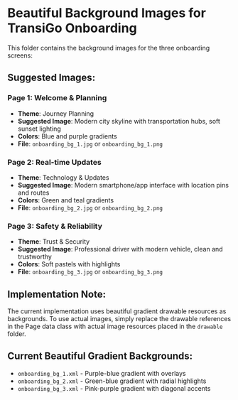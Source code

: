 # Beautiful Background Images for TransiGo Onboarding

This folder contains the background images for the three onboarding screens:

## Suggested Images:

### Page 1: Welcome & Planning
- **Theme**: Journey Planning
- **Suggested Image**: Modern city skyline with transportation hubs, soft sunset lighting
- **Colors**: Blue and purple gradients
- **File**: `onboarding_bg_1.jpg` or `onboarding_bg_1.png`

### Page 2: Real-time Updates  
- **Theme**: Technology & Updates
- **Suggested Image**: Modern smartphone/app interface with location pins and routes
- **Colors**: Green and teal gradients
- **File**: `onboarding_bg_2.jpg` or `onboarding_bg_2.png`

### Page 3: Safety & Reliability
- **Theme**: Trust & Security
- **Suggested Image**: Professional driver with modern vehicle, clean and trustworthy
- **Colors**: Soft pastels with highlights
- **File**: `onboarding_bg_3.jpg` or `onboarding_bg_3.png`

## Implementation Note:
The current implementation uses beautiful gradient drawable resources as backgrounds. 
To use actual images, simply replace the drawable references in the Page data class
with actual image resources placed in the `drawable` folder.

## Current Beautiful Gradient Backgrounds:
- `onboarding_bg_1.xml` - Purple-blue gradient with overlays
- `onboarding_bg_2.xml` - Green-blue gradient with radial highlights  
- `onboarding_bg_3.xml` - Pink-purple gradient with diagonal accents
